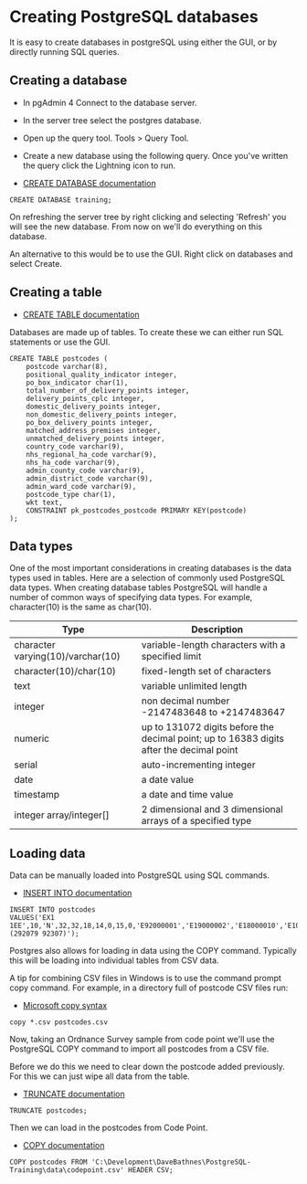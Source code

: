 Creating PostgreSQL databases
=============================

It is easy to create databases in postgreSQL using either the GUI, or by directly running SQL queries.

Creating a database
-------------------

- In pgAdmin 4 Connect to the database server.
- In the server tree select the postgres database.
- Open up the query tool.  Tools > Query Tool.
- Create a new database using the following query.  Once you've written the query click the Lightning icon to run.

- [CREATE DATABASE documentation](https://www.postgresql.org/docs/current/static/sql-createdatabase.html)

```PLpgSQL
CREATE DATABASE training;
```

On refreshing the server tree by right clicking and selecting 'Refresh' you will see the new database.  From now on we'll do everything on this database.

An alternative to this would be to use the GUI.  Right click on databases and select Create.

Creating a table
----------------

- [CREATE TABLE documentation](https://www.postgresql.org/docs/current/static/sql-createtable.html)

Databases are made up of tables.  To create these we can either run SQL statements or use the GUI.

```PLpgSQL
CREATE TABLE postcodes (
    postcode varchar(8),
    positional_quality_indicator integer,
    po_box_indicator char(1),
    total_number_of_delivery_points integer,
    delivery_points_cplc integer,
    domestic_delivery_points integer,
    non_domestic_delivery_points integer,
    po_box_delivery_points integer,
    matched_address_premises integer,
    unmatched_delivery_points integer,
    country_code varchar(9),
    nhs_regional_ha_code varchar(9),
    nhs_ha_code varchar(9),
    admin_county_code varchar(9),
    admin_district_code varchar(9),
    admin_ward_code varchar(9),
    postcode_type char(1),
    wkt text,
    CONSTRAINT pk_postcodes_postcode PRIMARY KEY(postcode)
);
```

Data types
----------

One of the most important considerations in creating databases is the data types used in tables.  Here are a selection of commonly used PostgreSQL data types.  When creating database tables PostgreSQL will handle a number of common ways of specifying data types.  For example, character(10) is the same as char(10).

| Type | Description |
| ---- | ----------- |
| character varying(10)/varchar(10) | variable-length characters with a specified limit |
| character(10)/char(10) | fixed-length set of characters |
| text | variable unlimited length |
| integer | non decimal number -2147483648 to +2147483647  |
| numeric | up to 131072 digits before the decimal point; up to 16383 digits after the decimal point |
| serial | auto-incrementing integer |
| date | a date value |
| timestamp | a date and time value |
| integer array/integer[] | 2 dimensional and 3 dimensional arrays of a specified type |

Loading data
------------

Data can be manually loaded into PostgreSQL using SQL commands.

- [INSERT INTO documentation](https://www.postgresql.org/docs/current/static/sql-insert.html)

```PLpgSQL
INSERT INTO postcodes
VALUES('EX1 1EE',10,'N',32,32,18,14,0,15,0,'E92000001','E19000002','E18000010','E10000008','E07000041','E05003502','S','POINT (292079 92307)');
```

Postgres also allows for loading in data using the COPY command.  Typically this will be loading into individual tables from CSV data.

A tip for combining CSV files in Windows is to use the command prompt copy command.  For example, in a directory full of postcode CSV files run:

- [Microsoft copy syntax](https://technet.microsoft.com/en-gb/library/bb490886.aspx)

```Batchfile
copy *.csv postcodes.csv
```

Now, taking an Ordnance Survey sample from code point we'll use the PostgreSQL COPY command to import all postcodes from a CSV file.

Before we do this we need to clear down the postcode added previously.  For this we can just wipe all data from the table.

- [TRUNCATE documentation](https://www.postgresql.org/docs/current/static/sql-truncate.html)

```PLpgSQL
TRUNCATE postcodes;
```

Then we can load in the postcodes from Code Point.

- [COPY documentation](https://www.postgresql.org/docs/current/static/sql-copy.html)

```PLpgSQL
COPY postcodes FROM 'C:\Development\DaveBathnes\PostgreSQL-Training\data\codepoint.csv' HEADER CSV;
```